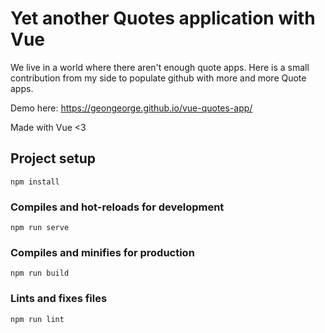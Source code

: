 # Yet another Quotes application with Vue

We live in a world where there aren't enough quote apps. 
Here is a small contribution from my side to populate github with more and more Quote apps.

Demo here: https://geongeorge.github.io/vue-quotes-app/

Made with Vue <3

## Project setup
```
npm install
```

### Compiles and hot-reloads for development
```
npm run serve
```

### Compiles and minifies for production
```
npm run build
```

### Lints and fixes files
```
npm run lint
```
